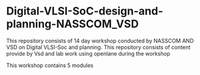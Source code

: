 # Digital-VLSI-SoC-design-and-planning-NASSCOM_VSD
This repository consists of 14 day workshop conducted by NASSCOM AND VSD on Digital VLSI-Soc and planning. This repository consists of content provide by Vsd and lab work using openlane during the workshop

This workshop contains 5 modules 
